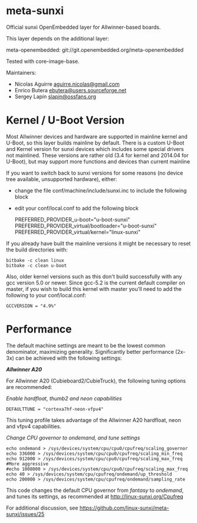 meta-sunxi
==============

Official sunxi OpenEmbedded layer for Allwinner-based boards.

This layer depends on the additional layer:

meta-openembedded: git://git.openembedded.org/meta-openembedded

Tested with core-image-base.

Maintainers:

* Nicolas Aguirre <aguirre.nicolas@gmail.com>
* Enrico Butera <ebutera@users.sourceforge.net>
* Sergey Lapin <slapin@ossfans.org>

Kernel / U-Boot Version
===========
Most Allwinner devices and hardware are supported in mainline kernel and U-Boot, so this layer builds mainline by default.
There is a custom U-Boot and Kernel version for sunxi devices which includes some special drivers not mainlined.
These versions are rather old (3.4 for kernel and 2014.04 for U-Boot), but may support more functions and devices than current mainline 

If you want to switch back to sunxi versions for some reasons (no device tree available, unsupported hardware), either:
- change the file conf/machine/include/sunxi.inc to include the following block
- edit your conf/local.conf to add the following block

	PREFERRED_PROVIDER_u-boot="u-boot-sunxi"
	PREFERRED_PROVIDER_virtual/bootloader="u-boot-sunxi"
	PREFERRED_PROVIDER_virtual/kernel="linux-sunxi"

If you already have built the mainline versions it might be necessary to reset the build directories with:

	bitbake -c clean linux
	bitbake -c clean u-boot

Also, older kernel versions such as this don't build successfully with any gcc version 5.0 or newer. Since gcc-5.2 is the current
default compiler on master, if you wish to build this kernel with master you'll need to add the following to your conf/local.conf:

	GCCVERSION = "4.9%"

Performance
===========
The default machine settings are meant to be the lowest common denominator, maximizing generality.
Significantly better performance (2x-3x) can be achieved with the following settings:

**_Allwinner A20_**

For Allwinner A20 (Cubieboard2/CubieTruck), the following tuning options are recommended:

_Enable hardfloat, thumb2 and neon capabilities_

	DEFAULTTUNE = "cortexa7hf-neon-vfpv4"

This tuning profile takes advantage of the Allwinner A20 hardfloat, neon and vfpv4 capabilities.

_Change CPU governor to ondemand, and tune settings_

	echo ondemand > /sys/devices/system/cpu/cpu0/cpufreq/scaling_governor
	echo 336000 > /sys/devices/system/cpu/cpu0/cpufreq/scaling_min_freq
	echo 912000 > /sys/devices/system/cpu/cpu0/cpufreq/scaling_max_freq
	#More aggressive
	#echo 1008000 > /sys/devices/system/cpu/cpu0/cpufreq/scaling_max_freq
	echo 40 > /sys/devices/system/cpu/cpufreq/ondemand/up_threshold
	echo 200000 > /sys/devices/system/cpu/cpufreq/ondemand/sampling_rate

This code changes the default CPU governor from _fantasy_ to _ondemand_, and tunes its settings, as recommended at http://linux-sunxi.org/Cpufreq

For additional discussion, see https://github.com/linux-sunxi/meta-sunxi/issues/25


